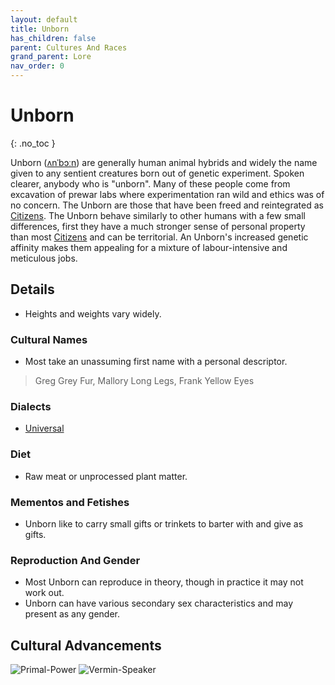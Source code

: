 ```yaml
---
layout: default
title: Unborn
has_children: false
parent: Cultures And Races
grand_parent: Lore
nav_order: 0
---
```

# Unborn
{: .no_toc }

Unborn ([ʌnˈbɔːn](https://en.wikipedia.org/wiki/International_Phonetic_Alphabet)) are generally human animal hybrids and widely the name given to any sentient creatures born out of genetic experiment. Spoken clearer, anybody who is "unborn". Many of these people come from excavation of prewar labs where experimentation ran wild and ethics was of no concern. The Unborn are those that have been freed and reintegrated as [Citizens](Game/Terms-And-Jargon#Citizen). The Unborn behave similarly to other humans with a few small differences, first they have a much stronger sense of personal property than most [Citizens](Game/Terms-And-Jargon#Citizen) and can be territorial. An Unborn's increased genetic affinity makes them appealing for a mixture of labour-intensive and meticulous jobs. 

## Details
* Heights and weights vary widely.

### Cultural Names
* Most take an unassuming first name with a personal descriptor.
> Greg Grey Fur, Mallory Long Legs, Frank Yellow Eyes

### Dialects
* [Universal](Game/Terms-And-Jargon#Universal)


### Diet
* Raw meat or unprocessed plant matter.

### Mementos and Fetishes
* Unborn like to carry small gifts or trinkets to barter with and give as gifts.

### Reproduction And Gender
* Most Unborn can reproduce in theory, though in practice it may not work out.
* Unborn can have various secondary sex characteristics and may present as any gender.

## Cultural Advancements
![Primal-Power](Game/Blocks/Primal-Power)
![Vermin-Speaker](Game/Blocks/Vermin-Speaker)
